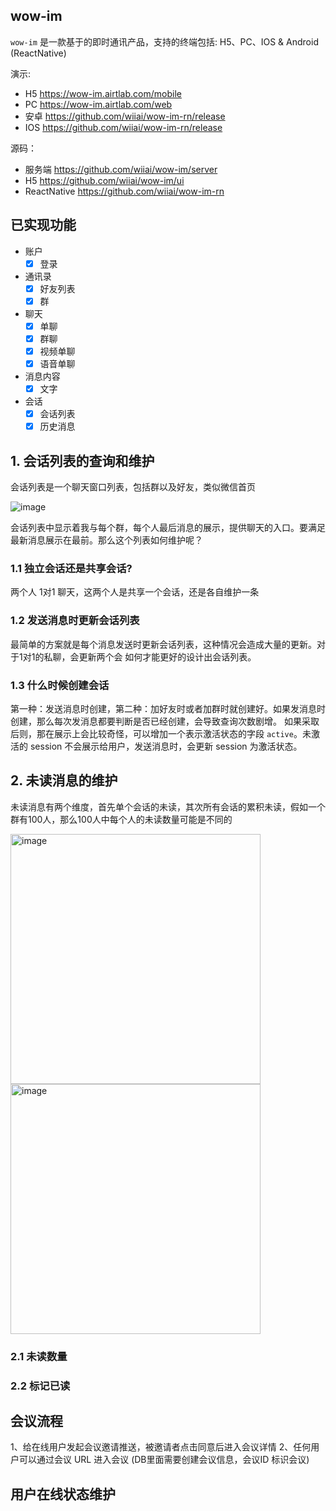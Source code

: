 ## wow-im
`wow-im` 是一款基于的即时通讯产品，支持的终端包括: H5、PC、IOS & Android (ReactNative)

演示:
- H5 https://wow-im.airtlab.com/mobile
- PC https://wow-im.airtlab.com/web
- 安卓 https://github.com/wiiai/wow-im-rn/release
- IOS https://github.com/wiiai/wow-im-rn/release

源码：
- 服务端 https://github.com/wiiai/wow-im/server
- H5 https://github.com/wiiai/wow-im/ui
- ReactNative https://github.com/wiiai/wow-im-rn

## 已实现功能
- 账户
  - [x] 登录
- 通讯录
  - [x] 好友列表
  - [x] 群
- 聊天
  - [x] 单聊
  - [x] 群聊
  - [x] 视频单聊
  - [x] 语音单聊
- 消息内容
  - [x] 文字
- 会话
  - [x] 会话列表
  - [x] 历史消息
 
## 1. 会话列表的查询和维护

会话列表是一个聊天窗口列表，包括群以及好友，类似微信首页

![image](https://github.com/wiiai/wow-im/assets/34447750/1c1ab21e-3945-455d-903e-dc153bec57f0)

会话列表中显示着我与每个群，每个人最后消息的展示，提供聊天的入口。要满足最新消息展示在最前。那么这个列表如何维护呢？

### 1.1 独立会话还是共享会话?
两个人 1对1 聊天，这两个人是共享一个会话，还是各自维护一条

### 1.2 发送消息时更新会话列表
最简单的方案就是每个消息发送时更新会话列表，这种情况会造成大量的更新。对于1对1的私聊，会更新两个会
如何才能更好的设计出会话列表。

### 1.3 什么时候创建会话
第一种：发送消息时创建，第二种：加好友时或者加群时就创建好。如果发消息时创建，那么每次发消息都要判断是否已经创建，会导致查询次数剧增。
如果采取后则，那在展示上会比较奇怪，可以增加一个表示激活状态的字段 `active`。未激活的 session 不会展示给用户，发送消息时，会更新 session 为激活状态。

## 2. 未读消息的维护
未读消息有两个维度，首先单个会话的未读，其次所有会话的累积未读，假如一个群有100人，那么100人中每个人的未读数量可能是不同的

<img width="400" alt="image" src="https://github.com/wiiai/wow-im/assets/34447750/47d4d9ac-7932-4917-a2ed-f68748791ca2"><img width="400" alt="image" src="https://github.com/wiiai/wow-im/assets/34447750/0592911b-dae1-470d-b88c-fa010a34301d">

### 2.1 未读数量
### 2.2 标记已读

## 会议流程
1、给在线用户发起会议邀请推送，被邀请者点击同意后进入会议详情
2、任何用户可以通过会议 URL 进入会议 (DB里面需要创建会议信息，会议ID 标识会议)

## 用户在线状态维护
